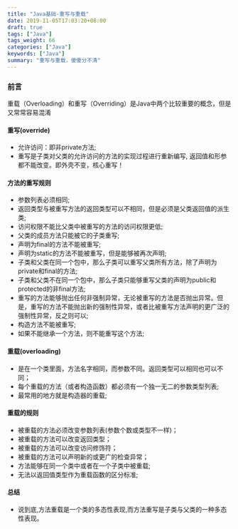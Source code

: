 ```yaml
---
title: "Java基础-重写与重载"
date: 2019-11-05T17:03:20+08:00
draft: true
tags: ["Java"]
tags_weight: 66
categories: ["Java"]
keywords: ["Java"]
summary: "重写与重载，傻傻分不清"
---
```

### 前言
重载（Overloading）和重写（Overriding）是Java中两个比较重要的概念，但是又常常容易混淆

#### 重写(override)
   - 允许访问：即非private方法;
   - 重写是子类对父类的允许访问的方法的实现过程进行重新编写, 返回值和形参都不能改变。即外壳不变，核心重写！

#### 方法的重写规则
   - 参数列表必须相同;
   - 返回类型与被重写方法的返回类型可以不相同，但是必须是父类返回值的派生类;
   - 访问权限不能比父类中被重写的方法的访问权限更低;
   - 父类的成员方法只能被它的子类重写;
   - 声明为final的方法不能被重写;
   - 声明为static的方法不能被重写，但是能够被再次声明;
   - 子类和父类在同一个包中，那么子类可以重写父类所有方法，除了声明为private和final的方法;
   - 子类和父类不在同一个包中，那么子类只能够重写父类的声明为public和protected的非final方法;
   - 重写的方法能够抛出任何非强制异常，无论被重写的方法是否抛出异常。但是，重写的方法不能抛出新的强制性异常，或者比被重写方法声明的更广泛的强制性异常，反之则可以;
   - 构造方法不能被重写;
   - 如果不能继承一个方法，则不能重写这个方法;

#### 重载(overloading)
   - 是在一个类里面，方法名字相同，而参数不同。返回类型可以相同也可以不同；
   - 每个重载的方法（或者构造函数）都必须有一个独一无二的参数类型列表;
   - 最常用的地方就是构造器的重载;

#### 重载的规则
   - 被重载的方法必须改变参数列表(参数个数或类型不一样)；
   - 被重载的方法可以改变返回类型；
   - 被重载的方法可以改变访问修饰符；
   - 被重载的方法可以声明新的或更广的检查异常；
   - 方法能够在同一个类中或者在一个子类中被重载;
   - 无法以返回值类型作为重载函数的区分标准;

#### 总结
   - 说到底,方法重载是一个类的多态性表现,而方法重写是子类与父类的一种多态性表现。

